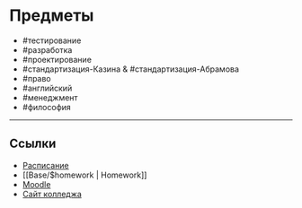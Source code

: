 # Предметы
- #тестирование
- #разработка
- #проектирование 
- #cтандартизация-Казина & #cтандартизация-Абрамова
- #право
- #английский
- #менеджмент
- #философия 
---
## Ссылки

- [Расписание](https://study.ukrtb.ru/rasp)
- [[Base/$homework | Homework]]
- [Moodle](https://moodle.ukrtb.ru/)
- [Сайт колледжа](https://ukrtb.ru/)